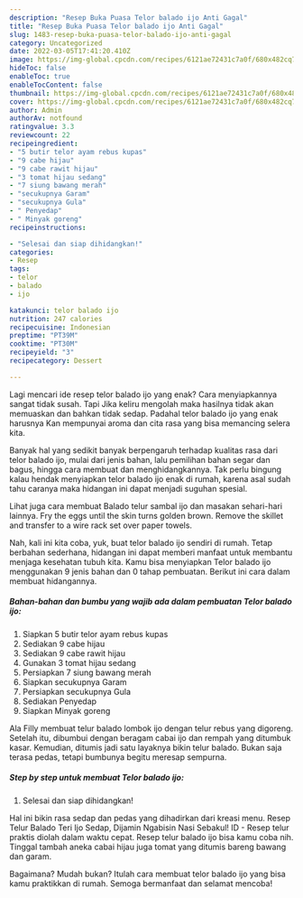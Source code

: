 ```yaml
---
description: "Resep Buka Puasa Telor balado ijo Anti Gagal"
title: "Resep Buka Puasa Telor balado ijo Anti Gagal"
slug: 1483-resep-buka-puasa-telor-balado-ijo-anti-gagal
category: Uncategorized
date: 2022-03-05T17:41:20.410Z
image: https://img-global.cpcdn.com/recipes/6121ae72431c7a0f/680x482cq70/telor-balado-ijo-foto-resep-utama.jpg
hideToc: false
enableToc: true
enableTocContent: false
thumbnail: https://img-global.cpcdn.com/recipes/6121ae72431c7a0f/680x482cq70/telor-balado-ijo-foto-resep-utama.jpg
cover: https://img-global.cpcdn.com/recipes/6121ae72431c7a0f/680x482cq70/telor-balado-ijo-foto-resep-utama.jpg
author: Admin
authorAv: notfound
ratingvalue: 3.3
reviewcount: 22
recipeingredient:
- "5 butir telor ayam rebus kupas"
- "9 cabe hijau"
- "9 cabe rawit hijau"
- "3 tomat hijau sedang"
- "7 siung bawang merah"
- "secukupnya Garam"
- "secukupnya Gula"
- " Penyedap"
- " Minyak goreng"
recipeinstructions:

- "Selesai dan siap dihidangkan!"
categories:
- Resep
tags:
- telor
- balado
- ijo

katakunci: telor balado ijo 
nutrition: 247 calories
recipecuisine: Indonesian
preptime: "PT39M"
cooktime: "PT30M"
recipeyield: "3"
recipecategory: Dessert

---
```



Lagi mencari ide resep telor balado ijo yang enak? Cara menyiapkannya sangat tidak susah. Tapi Jika keliru mengolah maka hasilnya tidak akan memuaskan dan bahkan tidak sedap. Padahal telor balado ijo yang enak harusnya Kan mempunyai aroma dan cita rasa yang bisa memancing selera kita.


Banyak hal yang sedikit banyak berpengaruh terhadap kualitas rasa dari telor balado ijo, mulai dari jenis bahan, lalu pemilihan bahan segar dan bagus, hingga cara membuat dan menghidangkannya. Tak perlu bingung kalau hendak menyiapkan telor balado ijo enak di rumah, karena asal sudah tahu caranya maka hidangan ini dapat menjadi suguhan spesial.

Lihat juga cara membuat Balado telur sambal ijo dan masakan sehari-hari lainnya. Fry the eggs until the skin turns golden brown. Remove the skillet and transfer to a wire rack set over paper towels.


Nah, kali ini kita coba, yuk, buat telor balado ijo sendiri di rumah. Tetap berbahan sederhana, hidangan ini dapat memberi manfaat untuk membantu menjaga kesehatan tubuh kita. Kamu bisa menyiapkan Telor balado ijo menggunakan 9 jenis bahan dan 0 tahap pembuatan. Berikut ini cara dalam membuat hidangannya.

<!--inarticleads1-->

##### Bahan-bahan dan bumbu yang wajib ada dalam pembuatan Telor balado ijo:

1. Siapkan 5 butir telor ayam rebus kupas
1. Sediakan 9 cabe hijau
1. Sediakan 9 cabe rawit hijau
1. Gunakan 3 tomat hijau sedang
1. Persiapkan 7 siung bawang merah
1. Siapkan secukupnya Garam
1. Persiapkan secukupnya Gula
1. Sediakan  Penyedap
1. Siapkan  Minyak goreng


Ala Filly membuat telur balado lombok ijo dengan telur rebus yang digoreng. Setelah itu, dibumbui dengan beragam cabai ijo dan rempah yang ditumbuk kasar. Kemudian, ditumis jadi satu layaknya bikin telur balado. Bukan saja terasa pedas, tetapi bumbunya begitu meresap sempurna. 

<!--inarticleads2-->

##### Step by step untuk membuat Telor balado ijo:


1. Selesai dan siap dihidangkan!

Hal ini bikin rasa sedap dan pedas yang dihadirkan dari kreasi menu. Resep Telur Balado Teri Ijo Sedap, Dijamin Ngabisin Nasi Sebakul! ID - Resep telur praktis diolah dalam waktu cepat. Resep telur balado ijo bisa kamu coba nih. Tinggal tambah aneka cabai hijau juga tomat yang ditumis bareng bawang dan garam. 

Bagaimana? Mudah bukan? Itulah cara membuat telor balado ijo yang bisa kamu praktikkan di rumah. Semoga bermanfaat dan selamat mencoba!
